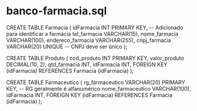 # banco-farmacia.sql
CREATE TABLE Farmacia 
(
    idFarmacia INT PRIMARY KEY, -- Adicionado para identificar a farmácia
    tel_farmacia VARCHAR(15),
    nome_farmacia VARCHAR(100),
    endereco_farmacia VARCHAR(255),
    cnpj_farmacia VARCHAR(20) UNIQUE -- CNPJ deve ser único
);

CREATE TABLE Produto 
(
    cod_produto INT PRIMARY KEY,
    valor_produto DECIMAL(10, 2),
    qtd_farmacia INT,
    idFarmacia INT,
    FOREIGN KEY (idFarmacia) REFERENCES Farmacia (idFarmacia)
);

CREATE TABLE Farmaceutico 
(
    rg_farmaceutico VARCHAR(20) PRIMARY KEY, -- RG geralmente é alfanumérico
    nome_farmaceutico VARCHAR(100),
    idFarmacia INT,
    FOREIGN KEY (idFarmacia) REFERENCES Farmacia (idFarmacia)
);
